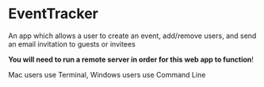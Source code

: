 # EventTracker
An app which allows a user to create an event, add/remove users, and send an email invitation to guests or invitees

**You will need to run a remote server in order for this web app to function**!

Mac users use Terminal,
Windows users use Command Line
